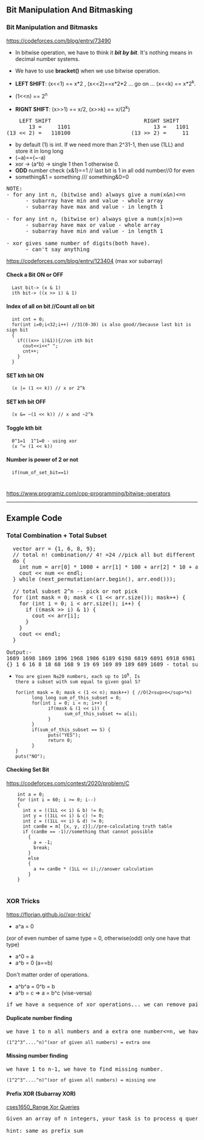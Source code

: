 ## Bit Manipulation And Bitmasking

### Bit Manipulation and Bitmasks

https://codeforces.com/blog/entry/73490

- In bitwise operation, we have to think it **_bit by bit_**. It's nothing means in decimal number systems.

- We have to use **bracket()** when we use bitwise operation.
- **LEFT SHIFT**: (x<<1) == x\*2 , (x<<2)==x\*2\*2 ... go on ... (x<<k) == x\*2<sup>k</sup>.
- (1<<n) == 2<sup>n</sup>
- **RIGNT SHIFT**: (x>>1) == x/2, (x>>k) == x/(2<sup>k</sup>)

<pre>
    LEFT SHIFT                             RIGHT SHIFT
       13 =     1101                          13 =   1101
(13 << 2) =   110100                   (13 >> 2) =     11  
</pre>

- by default (1) is int. If we need more than 2^31-1, then use (1LL) and store it in long long
- (~a)==(~-a)
- xor -> (a^b) -> single 1 then 1 otherwise 0.
- **ODD** number check (x&1)==1 // last bit is 1 in all odd number//0 for even
- something&1 = something /// something&0=0

<pre>
NOTE: 
- for any int n, (bitwise and) always give a num(x&n)<=n
      - subarray have min and value - whole array
      - subarray have max and value - in length 1

- for any int n, (bitwise or) always give a num(x|n)>=n
      - subarray have max or value - whole array
      - subarray have min and value - in length 1

- xor gives same number of digits(both have).
      - can't say anything 
</pre>

https://codeforces.com/blog/entry/123404 (max xor subarray)

#### Check a Bit ON or OFF

      Last bit-> (x & 1)
      ith bit-> ((x >> i) & 1)

#### Index of all on bit //Count all on bit

      int cnt = 0;
      for(int i=0;i<32;i++) //31(0-30) is also good//because last bit is sign bit
      {
        if(((x>> i)&1)){//on ith bit
          cout<<i<<" ";
          cnt++;
        }
      }

#### SET kth bit ON

      (x |= (1 << k)) // x or 2^k

#### SET kth bit OFF

      (x &= ~(1 << k)) // x and ~2^k

#### Toggle kth bit

      0^1=1  1^1=0 - using xor
      (x ^= (1 << k))

#### Number is power of 2 or not

      if(num_of_set_bit==1)

#

https://www.programiz.com/cpp-programming/bitwise-operators

<hr>

## Example Code

### Total Combination + Total Subset

<pre>
  vector<int> arr = {1, 6, 8, 9};
  // total n! combination// 4! =24 //pick all but different time
  do {
    int num = arr[0] * 1000 + arr[1] * 100 + arr[2] * 10 + arr[3];
    cout << num << endl;
  } while (next_permutation(arr.begin(), arr.end()));

  // total subset 2^n -- pick or not pick
  for (int mask = 0; mask < (1 << arr.size()); mask++) {
    for (int i = 0; i < arr.size(); i++) {
      if ((mask >> i) & 1) {
        cout << arr[i];
      }
    }
    cout << endl;
  }

Output:-
1689 1698 1869 1896 1968 1986 6189 6198 6819 6891 6918 6981 8169 8196 8619 8691 8916 8961 9168 9186 9618 9681 9816 9861 - total combination
{} 1 6 16 8 18 68 168 9 19 69 169 89 189 689 1689 - total subset
</pre>

- <code>You are given N≤20 numbers, each up to 10<sup>9</sup>. Is there a subset with sum equal to given goal S?</code>

      for(int mask = 0; mask < (1 << n); mask++) { //O(2<sup>n</sup>*n)
            long long sum_of_this_subset = 0;
            for(int i = 0; i < n; i++) {
                  if(mask & (1 << i)) {
                        sum_of_this_subset += a[i];
                  }
            }
            if(sum_of_this_subset == S) {
                  puts("YES");
                  return 0;
            }
      }
      puts("NO");

#### Checking Set Bit

https://codeforces.com/contest/2020/problem/C

        int a = 0;
        for (int i = 60; i >= 0; i--)
        {
          int x = ((1LL << i) & b) != 0;
          int y = ((1LL << i) & c) != 0;
          int z = ((1LL << i) & d) != 0;
          int canBe = m[ {x, y, z}];//pre-calculating truth table
          if (canBe == -1)//something that cannot possible
            {
              a = -1;
              break;
            }
            else
            {
              a += canBe * (1LL << i);//answer calculation
            }
        }

#

### XOR Tricks

https://florian.github.io//xor-trick/

- a^a = 0

(xor of even number of same type = 0, otherwise(odd) only one have that type)

- a^0 = a
- a^b = 0 (a==b)

Don't matter order of operations.

- a^b^a = 0^b = b
- a^b = c => a = b^c (vise-versa)

<pre>
if we have a sequence of xor operations... we can remove pair of douplicate value.
</pre>

#### Duplicate number finding

<pre>
we have 1 to n all numbers and a extra one number<=n, we have to find that extra number.
</pre>

```
(1^2^3^....^n)^(xor of given all numbers) = extra one
```

#### Missing number finding

<pre>
we have 1 to n-1, we have to find missing number.
</pre>

```
(1^2^3^....^n)^(xor of given all numbers) = missing one
```

#### Prefix XOR (Subarray XOR)

[cses1650_Range Xor Queries](./3_xor_tricks/cses1650_Range%20Xor%20Queries.cpp)

<pre>
Given an array of n integers, your task is to process q queries of the form: what is the xor sum of values in range [a,b]?

hint: same as prefix sum
</pre>
